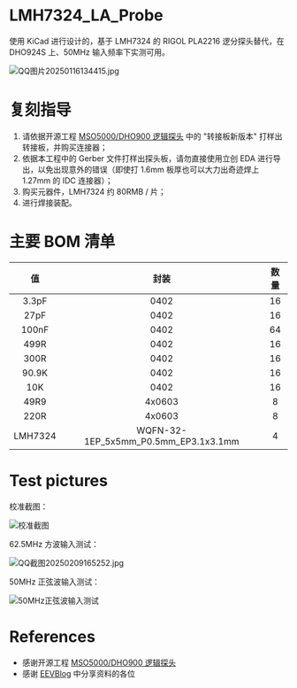 # LMH7324_LA_Probe

使用 KiCad 进行设计的，基于 LMH7324 的 RIGOL PLA2216 逻分探头替代，在 DHO924S 上、50MHz 输入频率下实测可用。

![QQ图片20250116134415.jpg](https://image.lceda.cn/oshwhub/pullImage/65cffde63fc74316a18637dd5d69f0bd.jpg)

# 复刻指导

1. 请依据开源工程 [MSO5000/DHO900 逻辑探头](https://oshwhub.com/zoomf1/pla2216) 中的 "转接板新版本" 打样出转接板，并购买连接器；
2. 依据本工程中的 Gerber 文件打样出探头板，请勿直接使用立创 EDA 进行导出，以免出现意外的错误（即使打 1.6mm 板厚也可以大力出奇迹焊上 1.27mm 的 IDC 连接器）；
3. 购买元器件，LMH7324 约 80RMB / 片；
4. 进行焊接装配。

# 主要 BOM 清单

| 值 | 封装 | 数量 | 
| :---: | :---: | :---: |
| 3.3pF | 0402 | 16 |
| 27pF | 0402 | 16 |
| 100nF | 0402 | 64 |
| 499R | 0402 | 16 |
| 300R | 0402 | 16 |
| 90.9K | 0402 | 16 |
| 10K | 0402 | 16 |
| 49R9 | 4x0603 | 8 |
| 220R | 4x0603 | 8 |
| LMH7324 | WQFN-32-1EP_5x5mm_P0.5mm_EP3.1x3.1mm | 4 |

# Test pictures

校准截图：

![校准截图](https://image.lceda.cn/oshwhub/pullImage/2b80688fecf5411ea8ca110851d6c0ca.png)

62.5MHz 方波输入测试：

![QQ截图20250209165252.jpg](https://image.lceda.cn/oshwhub/pullImage/34a96b95e22c4ee1b5debf41b898cfae.jpg)

50MHz 正弦波输入测试：

![50MHz正弦波输入测试](https://image.lceda.cn/oshwhub/pullImage/a5cb5f6080d847f6ac6253db9d59dde5.png)

# References

- 感谢开源工程 [MSO5000/DHO900 逻辑探头](https://oshwhub.com/zoomf1/pla2216)
- 感谢 [EEVBlog](https://www.eevblog.com/forum/testgear/rpl1116-active-logic-probe-pod-for-1000z-series-teardown/) 中分享资料的各位
